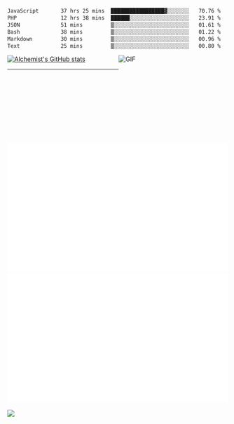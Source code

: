 <!--START_SECTION:waka-->

```text
JavaScript       37 hrs 25 mins  █████████████████▓░░░░░░░   70.76 %
PHP              12 hrs 38 mins  ██████░░░░░░░░░░░░░░░░░░░   23.91 %
JSON             51 mins         ▒░░░░░░░░░░░░░░░░░░░░░░░░   01.61 %
Bash             38 mins         ▒░░░░░░░░░░░░░░░░░░░░░░░░   01.22 %
Markdown         30 mins         ▒░░░░░░░░░░░░░░░░░░░░░░░░   00.96 %
Text             25 mins         ▒░░░░░░░░░░░░░░░░░░░░░░░░   00.80 %
```

<!--END_SECTION:waka-->

[![Alchemist's GitHub stats](https://github-readme-stats.vercel.app/api?username=DrMaxis&show_icons=true&theme=outrun&count_private=true)](#)
<img align="right" alt="GIF" src="https://user-images.githubusercontent.com/5355808/139111924-210cc6fa-9fb1-4dac-929d-6324a5836a92.gif" width="250" height="200" />
<hr />

![](https://raw.githubusercontent.com/DrMaxis/github-stats-transparent/output/generated/overview.svg)
![](https://raw.githubusercontent.com/DrMaxis/github-stats-transparent/output/generated/languages.svg)

 
<a href="https://count.getloli.com/"><img src="https://count.getloli.com/get/@:maxis-the-alchemist?theme=rule34"></a>
<!-- https://count.getloli.com/get/@alchemist?theme=rule34 -->
<br>
